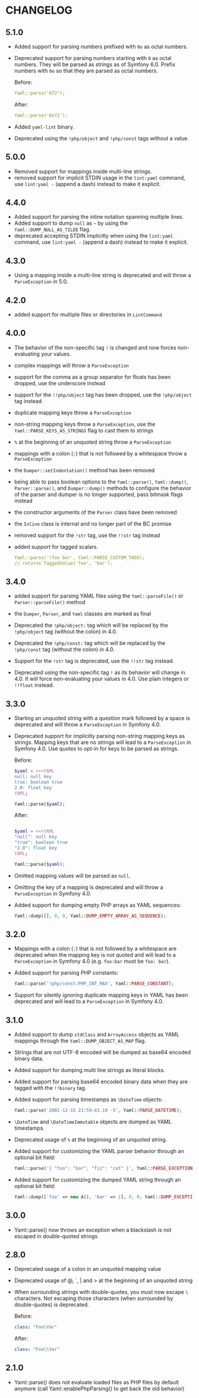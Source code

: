 CHANGELOG
=========

5.1.0
-----

 * Added support for parsing numbers prefixed with `0o` as octal numbers.
 * Deprecated support for parsing numbers starting with `0` as octal numbers. They will be parsed as strings as of Symfony 6.0. Prefix numbers with `0o`
   so that they are parsed as octal numbers.

   Before:

   ```yaml
   Yaml::parse('072');
   ```

   After:

   ```yaml
   Yaml::parse('0o72');
   ```

 * Added `yaml-lint` binary.
 * Deprecated using the `!php/object` and `!php/const` tags without a value.

5.0.0
-----

 * Removed support for mappings inside multi-line strings.
 * removed support for implicit STDIN usage in the `lint:yaml` command, use `lint:yaml -` (append a dash) instead to make it explicit.

4.4.0
-----

 * Added support for parsing the inline notation spanning multiple lines.
 * Added support to dump `null` as `~` by using the `Yaml::DUMP_NULL_AS_TILDE` flag.
 * deprecated accepting STDIN implicitly when using the `lint:yaml` command, use `lint:yaml -` (append a dash) instead to make it explicit.

4.3.0
-----

 * Using a mapping inside a multi-line string is deprecated and will throw a `ParseException` in 5.0.

4.2.0
-----

 * added support for multiple files or directories in `LintCommand`

4.0.0
-----

 * The behavior of the non-specific tag `!` is changed and now forces
   non-evaluating your values.
 * complex mappings will throw a `ParseException`
 * support for the comma as a group separator for floats has been dropped, use
   the underscore instead
 * support for the `!!php/object` tag has been dropped, use the `!php/object`
   tag instead
 * duplicate mapping keys throw a `ParseException`
 * non-string mapping keys throw a `ParseException`, use the `Yaml::PARSE_KEYS_AS_STRINGS`
   flag to cast them to strings
 * `%` at the beginning of an unquoted string throw a `ParseException`
 * mappings with a colon (`:`) that is not followed by a whitespace throw a
   `ParseException`
 * the `Dumper::setIndentation()` method has been removed
 * being able to pass boolean options to the `Yaml::parse()`, `Yaml::dump()`,
   `Parser::parse()`, and `Dumper::dump()` methods to configure the behavior of
   the parser and dumper is no longer supported, pass bitmask flags instead
 * the constructor arguments of the `Parser` class have been removed
 * the `Inline` class is internal and no longer part of the BC promise
 * removed support for the `!str` tag, use the `!!str` tag instead
 * added support for tagged scalars.

   ```yml
   Yaml::parse('!foo bar', Yaml::PARSE_CUSTOM_TAGS);
   // returns TaggedValue('foo', 'bar');
   ```

3.4.0
-----

 * added support for parsing YAML files using the `Yaml::parseFile()` or `Parser::parseFile()` method

 * the `Dumper`, `Parser`, and `Yaml` classes are marked as final

 * Deprecated the `!php/object:` tag which will be replaced by the
   `!php/object` tag (without the colon) in 4.0.

 * Deprecated the `!php/const:` tag which will be replaced by the
   `!php/const` tag (without the colon) in 4.0.

 * Support for the `!str` tag is deprecated, use the `!!str` tag instead.

 * Deprecated using the non-specific tag `!` as its behavior will change in 4.0.
   It will force non-evaluating your values in 4.0. Use plain integers or `!!float` instead.

3.3.0
-----

 * Starting an unquoted string with a question mark followed by a space is
   deprecated and will throw a `ParseException` in Symfony 4.0.

 * Deprecated support for implicitly parsing non-string mapping keys as strings.
   Mapping keys that are no strings will lead to a `ParseException` in Symfony
   4.0. Use quotes to opt-in for keys to be parsed as strings.

   Before:

   ```php
   $yaml = <<<YAML
   null: null key
   true: boolean true
   2.0: float key
   YAML;

   Yaml::parse($yaml);
   ```

   After:

   ```php

   $yaml = <<<YAML
   "null": null key
   "true": boolean true
   "2.0": float key
   YAML;

   Yaml::parse($yaml);
   ```

 * Omitted mapping values will be parsed as `null`.

 * Omitting the key of a mapping is deprecated and will throw a `ParseException` in Symfony 4.0.

 * Added support for dumping empty PHP arrays as YAML sequences:

   ```php
   Yaml::dump([], 0, 0, Yaml::DUMP_EMPTY_ARRAY_AS_SEQUENCE);
   ```

3.2.0
-----

 * Mappings with a colon (`:`) that is not followed by a whitespace are deprecated
   when the mapping key is not quoted and will lead to a `ParseException` in
   Symfony 4.0 (e.g. `foo:bar` must be `foo: bar`).

 * Added support for parsing PHP constants:

   ```php
   Yaml::parse('!php/const:PHP_INT_MAX', Yaml::PARSE_CONSTANT);
   ```

 * Support for silently ignoring duplicate mapping keys in YAML has been
   deprecated and will lead to a `ParseException` in Symfony 4.0.

3.1.0
-----

 * Added support to dump `stdClass` and `ArrayAccess` objects as YAML mappings
   through the `Yaml::DUMP_OBJECT_AS_MAP` flag.

 * Strings that are not UTF-8 encoded will be dumped as base64 encoded binary
   data.

 * Added support for dumping multi line strings as literal blocks.

 * Added support for parsing base64 encoded binary data when they are tagged
   with the `!!binary` tag.

 * Added support for parsing timestamps as `\DateTime` objects:

   ```php
   Yaml::parse('2001-12-15 21:59:43.10 -5', Yaml::PARSE_DATETIME);
   ```

 * `\DateTime` and `\DateTimeImmutable` objects are dumped as YAML timestamps.

 * Deprecated usage of `%` at the beginning of an unquoted string.

 * Added support for customizing the YAML parser behavior through an optional bit field:

   ```php
   Yaml::parse('{ "foo": "bar", "fiz": "cat" }', Yaml::PARSE_EXCEPTION_ON_INVALID_TYPE | Yaml::PARSE_OBJECT | Yaml::PARSE_OBJECT_FOR_MAP);
   ```

 * Added support for customizing the dumped YAML string through an optional bit field:

   ```php
   Yaml::dump(['foo' => new A(), 'bar' => 1], 0, 0, Yaml::DUMP_EXCEPTION_ON_INVALID_TYPE | Yaml::DUMP_OBJECT);
   ```

3.0.0
-----

 * Yaml::parse() now throws an exception when a blackslash is not escaped
   in double-quoted strings

2.8.0
-----

 * Deprecated usage of a colon in an unquoted mapping value
 * Deprecated usage of @, \`, | and > at the beginning of an unquoted string
 * When surrounding strings with double-quotes, you must now escape `\` characters. Not
   escaping those characters (when surrounded by double-quotes) is deprecated.

   Before:

   ```yml
   class: "Foo\Var"
   ```

   After:

   ```yml
   class: "Foo\\Var"
   ```

2.1.0
-----

 * Yaml::parse() does not evaluate loaded files as PHP files by default
   anymore (call Yaml::enablePhpParsing() to get back the old behavior)
